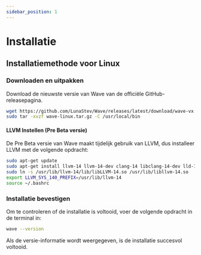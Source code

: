 ```yaml
---
sidebar_position: 1
---
```


# Installatie

## Installatiemethode voor Linux

### Downloaden en uitpakken
Download de nieuwste versie van Wave van de officiële GitHub-releasepagina.

```bash
wget https://github.com/LunaStev/Wave/releases/latest/download/wave-vx.x.x-linux.tar.gz
sudo tar -xvzf wave-linux.tar.gz -C /usr/local/bin
```

#### LLVM Instellen (Pre Beta versie)
De Pre Beta versie van Wave maakt tijdelijk gebruik van LLVM, dus installeer LLVM met de volgende opdracht:

```bash
sudo apt-get update
sudo apt-get install llvm-14 llvm-14-dev clang-14 libclang-14-dev lld-14 clang
sudo ln -s /usr/lib/llvm-14/lib/libLLVM-14.so /usr/lib/libllvm-14.so
export LLVM_SYS_140_PREFIX=/usr/lib/llvm-14
source ~/.bashrc
```

### Installatie bevestigen
Om te controleren of de installatie is voltooid, voer de volgende opdracht in de terminal in:

```bash
wave --version
```

Als de versie-informatie wordt weergegeven, is de installatie succesvol voltooid.